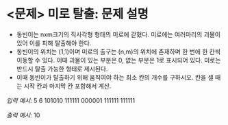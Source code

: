 # <문제> 미로 탈출: 문제 설명

- 동빈이는 nxm크기의 직사각형 형태의 미로에 갇혔다. 미로에는 여러마리의 괴물이 있어 이를 피해 탈출해야 한다.
- 동빈이의 위치는 (1,1)이며 미로의 출구는 (n,m)의 위치에 존재하며 한 번에 한 칸씩 이동할 수 있다. 이때 괴물이 있는 부분은 0, 없는 부분은 1로 표시되어 있다. 미로는 반드시 탈출 가능한 형태로 제시된다.
- 이때 동빈이가 탈출하기 위해 움직여야 하는 최소 칸의 개수를 구하시오. 칸을 셀 때는 시작 칸과 마지막 칸 포함해서 계산.

_입력 예시_:
5 6
101010
111111
000001
111111
111111

_출력 예시_:
10
